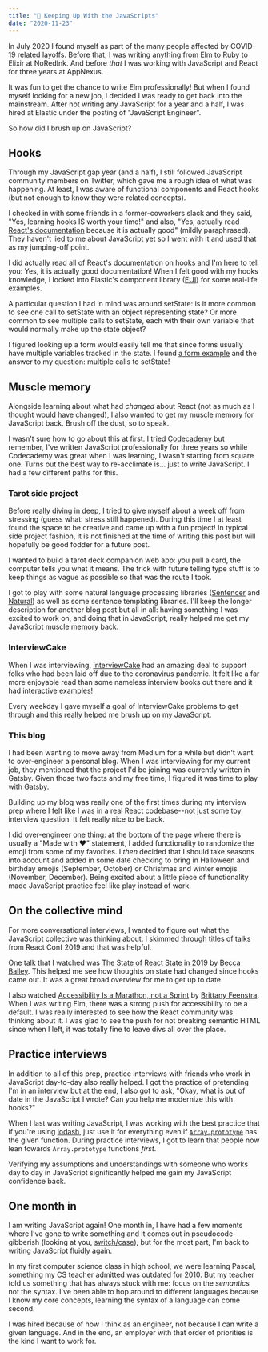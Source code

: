 ```yaml
---
title: "🍿 Keeping Up With the JavaScripts"
date: "2020-11-23"
---
```


In July 2020 I found myself as part of the many people affected by COVID-19 related layoffs. Before that, I was writing anything from Elm to Ruby to Elixir at NoRedInk. And before _that_ I was working with JavaScript and React for three years at AppNexus.

It was fun to get the chance to write Elm professionally! But when I found myself looking for a new job, I decided I was ready to get back into the mainstream. After not writing any JavaScript for a year and a half, I was hired at Elastic under the posting of "JavaScript Engineer".

So how did I brush up on JavaScript?

## Hooks

Through my JavaScript gap year (and a half), I still followed JavaScript community members on Twitter, which gave me a rough idea of what was happening. At least, I was aware of functional components and React hooks (but not enough to know they were related concepts).

I checked in with some friends in a former-coworkers slack and they said, "Yes, learning hooks IS worth your time!" and also, "Yes, actually read [React's documentation](https://reactjs.org/docs/hooks-intro.html) because it is actually good" (mildly paraphrased). They haven't lied to me about JavaScript yet so I went with it and used that as my jumping-off point.

I did actually read all of React's documentation on hooks and I'm here to tell you: Yes, it is actually good documentation! When I felt good with my hooks knowledge, I looked into Elastic's component library ([EUI](https://elastic.github.io/eui/)) for some real-life examples.

A particular question I had in mind was around setState: is it more common to see one call to setState with an object representing state? Or more common to see multiple calls to setState, each with their own variable that would normally make up the state object?

I figured looking up a form would easily tell me that since forms usually have multiple variables tracked in the state. I found [a form example](https://elastic.github.io/eui/#/forms/form-layouts#form-and-form-rows) and the answer to my question: multiple calls to setState!

## Muscle memory

Alongside learning about what had _changed_ about React (not as much as I thought would have changed), I also wanted to get my muscle memory for JavaScript back. Brush off the dust, so to speak.

I wasn't sure how to go about this at first. I tried [Codecademy](https://www.codecademy.com/) but remember, I've written JavaScript professionally for three years so while Codecademy was great when I was learning, I wasn't starting from square one. Turns out the best way to re-acclimate is... just to write JavaScript. I had a few different paths for this.

### Tarot side project

Before really diving in deep, I tried to give myself about a week off from stressing (guess what: stress still happened). During this time I at least found the space to be creative and came up with a fun project! In typical side project fashion, it is not finished at the time of writing this post but will hopefully be good fodder for a future post.

I wanted to build a tarot deck companion web app: you pull a card, the computer tells you what it means. The trick with future telling type stuff is to keep things as vague as possible so that was the route I took.

I got to play with some natural language processing libraries ([Sentencer](http://kylestetz.github.io/Sentencer/) and [Natural](https://github.com/NaturalNode/natural)) as well as some sentence templating libraries. I'll keep the longer description for another blog post but all in all: having something I was excited to work on, and doing that in JavaScript, really helped me get my JavaScript muscle memory back.

### InterviewCake

When I was interviewing, [InterviewCake](https://www.interviewcake.com/) had an amazing deal to support folks who had been laid off due to the coronavirus pandemic. It felt like a far more enjoyable read than some nameless interview books out there and it had interactive examples!

Every weekday I gave myself a goal of InterviewCake problems to get through and this really helped me brush up on my JavaScript.

### This blog

I had been wanting to move away from Medium for a while but didn't want to over-engineer a personal blog. When I was interviewing for my current job, they mentioned that the project I'd be joining was currently written in Gatsby. Given those two facts and my free time, I figured it was time to play with Gatsby.

Building up my blog was really one of the first times during my interview prep where I felt like I was in a real React codebase--not just some toy interview question. It felt really nice to be back.

I did over-engineer one thing: at the bottom of the page where there is usually a "Made with ❤️" statement, I added functionality to randomize the emoji from some of my favorites. I _then_ decided that I should take seasons into account and added in some date checking to bring in Halloween and birthday emojis (September, October) or Christmas and winter emojis (November, December). Being excited about a little piece of functionality made JavaScript practice feel like play instead of work.

## On the collective mind

For more conversational interviews, I wanted to figure out what the JavaScript collective was thinking about. I skimmed through titles of talks from React Conf 2019 and that was helpful.

One talk that I watched was [The State of React State in 2019](https://www.youtube.com/watch?v=wUMMUyQtMSg) by [Becca Bailey](https://twitter.com/beccaliz). This helped me see how thoughts on state had changed since hooks came out. It was a great broad overview for me to get up to date.

I also watched [Accessibility Is a Marathon, not a Sprint](https://www.youtube.com/watch?v=ONSD-t4gBb8) by [Brittany Feenstra](https://twitter.com/BrittanyIRL). When I was writing Elm, there was a strong push for accessibility to be a default. I was really interested to see how the React community was thinking about it. I was glad to see the push for not breaking semantic HTML since when I left, it was totally fine to leave divs all over the place.

## Practice interviews

In addition to all of this prep, practice interviews with friends who work in JavaScript day-to-day also really helped. I got the practice of pretending I'm in an interview but at the end, I also got to ask, "Okay, what is out of date in the JavaScript I wrote? Can you help me modernize this with hooks?"

When I last was writing JavaScript, I was working with the best practice that if you're using [lodash](https://lodash.com/docs), just use it for everything even if [`Array.prototype`](https://developer.mozilla.org/tr/docs/Web/JavaScript/Reference/Global_Objects/Array/prototype) has the given function. During practice interviews, I got to learn that people now lean towards `Array.prototype` functions _first_.

Verifying my assumptions and understandings with someone who works day to day in JavaScript significantly helped me gain my JavaScript confidence back.

## One month in

I am writing JavaScript again! One month in, I have had a few moments where I've gone to write something and it comes out in pseudocode-gibberish (looking at you, [switch/case](https://developer.mozilla.org/en-US/docs/Web/JavaScript/Reference/Statements/switch)), but for the most part, I'm back to writing JavaScript fluidly again.

In my first computer science class in high school, we were learning Pascal, something my CS teacher admitted was outdated for 2010. But my teacher told us something that has always stuck with me: focus on the _semantics_ not the syntax. I've been able to hop around to different languages because I know my core concepts, learning the syntax of a language can come second.

I was hired because of how I think as an engineer, not because I can write a given language. And in the end, an employer with that order of priorities is the kind I want to work for.
